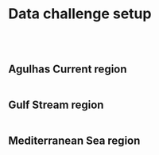 # Data challenge setup


<style>
     details > summary {
      list-style: none;
    }
    details > summary::-webkit-details-marker {
      display: none;
    }
</style>

<br>

<br>

<details>
    <summary><h2>Agulhas Current region</h2></summary>

<br>

<p align="center">
  <img src="../_static/illustration_agulhas_region.jpg" alt="Alt Text" width="400"/>
</p> 


 
<h3> Period </h3>

- **Year 2019** 
 
<h3> Area  </h3>

- Longitude minimum: 14°E
- Longitude maximum: 35°E
- Latitude minimum: 45°S
- Latitude maximum: 30°S

<h3> Dynamical specificities: </h3>

Strongly geostrophic region. 

 
 
<h3> Independant evaluation data  </h3>

- CMEMS drifters currents and trajectories. 
- Seviri SST fronts.

<h3> Products: </h3>
<ul>  
    <li> WOC Global Inertial (0m and 15m) </li>  
    <li> WOC BFN-QG (15m) </li>
    <li> GlobCurrent Geostrophic (15m) </li>
    <li> GlobCurrent Total (0m and 15m) </li>
    <li> NeurOST (15m) </li>
    <li> OSCAR (15m) </li>
</ul> 

 
</details>
 

<details>
    <summary><h2>Gulf Stream region</h2></summary> 


<br> 

<p align="center">
  <img src="https://github.com/ocean-data-challenges/2024_DC_WOC-ESA/assets/33433820/3647745e-b2a8-480b-befd-8e90dd0a8b82" alt="Alt Text" width="500"/>
</p>  

 
<h3> Period </h3>

- **Year 2019** 
 
<h3> Area  </h3>

- Longitude minimum: 80°W
- Longitude maximum: 10°W
- Latitude minimum: 25°N
- Latitude maximum: 50°N

<h3> Dynamical specificities: </h3>

High variability region with mixed geostrophic and ageostrophic dynamics.
      
    
<h3> Independant evaluation data   </h3>

- CMEMS drifters currents and trajectories.

<h3> Products: </h3>
<ul>  
    <li> WOC Global Inertial (0m and 15m) </li>  
    <li> WOC Omega-3D (0m and 15m)</li> 
    <li> WOC SST-SSH-NAtl2D (15m) </li>
    <li> GlobCurrent Geostrophic (15m) </li>
    <li> GlobCurrent Total (0m and 15m) </li>
    <li> NeurOST (15m) </li>
    <li> OSCAR (15m) </li>
</ul> 
   
 
 
</details>
 
 

<details>
    <summary><h2>Mediterranean Sea region</h2></summary> 
 
<br> 

<p align="center">
  <img src="../_static/illustration_mediterranean_region.jpg" alt="Alt Text" width="400"/>
</p> 


 
<h3> Period </h3>

- **Year 2019** 
 
<h3> Area  </h3>

- Longitude minimum: 5°W
- Longitude maximum: 25°E
- Latitude minimum: 35°N
- Latitude maximum: 47°N
  

<h3> Dynamical specificities: </h3>

A quasi-closed basin with strong ageostrophic dynamics and vertical shear.
      
    
<h3> Independant evaluation data  </h3>

- CMEMS drifters currents and trajectories. 

<h3>  Products: </h3>
<ul> 
    <li> WOC dADR-SR (15m) </li> 
    <li> WOC Global Inertial (15m) </li> 
    <li> GlobCurrent Geostrophic (15m) </li> 
    <li> NeurOST (15m) </li> 
    <li> OSCAR (15m) </li>
 </ul> 
 
</details>
  

<br>

<br>
 
 